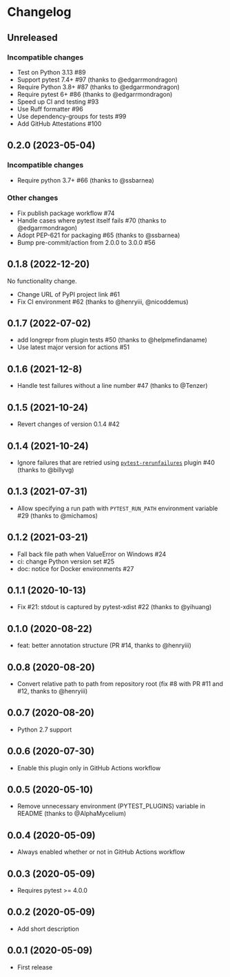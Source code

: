 # Changelog

## Unreleased

### Incompatible changes

- Test on Python 3.13 #89
- Support pytest 7.4+ #97 (thanks to @edgarrmondragon)
- Require Python 3.8+ #87 (thanks to @edgarrmondragon)
- Require pytest 6+ #86 (thanks to @edgarrmondragon)
- Speed up CI and testing #93
- Use Ruff formatter #96
- Use dependency-groups for tests #99
- Add GitHub Attestations #100

## 0.2.0 (2023-05-04)

### Incompatible changes

- Require python 3.7+ #66 (thanks to @ssbarnea)

### Other changes

- Fix publish package workflow #74
- Handle cases where pytest itself fails #70 (thanks to @edgarrmondragon)
- Adopt PEP-621 for packaging #65 (thanks to @ssbarnea)
- Bump pre-commit/action from 2.0.0 to 3.0.0 #56

## 0.1.8 (2022-12-20)

No functionality change.
- Change URL of PyPI project link #61
- Fix CI environment #62 (thanks to @henryiii, @nicoddemus)

## 0.1.7 (2022-07-02)

- add longrepr from plugin tests #50 (thanks to @helpmefindaname)
- Use latest major version for actions #51

## 0.1.6 (2021-12-8)

- Handle test failures without a line number #47 (thanks to @Tenzer)

## 0.1.5 (2021-10-24)

- Revert changes of version 0.1.4 #42

## 0.1.4 (2021-10-24)

- Ignore failures that are retried using [`pytest-rerunfailures`](https://pypi.org/project/pytest-rerunfailures/) plugin #40 (thanks to @billyvg)

## 0.1.3 (2021-07-31)

- Allow specifying a run path with `PYTEST_RUN_PATH` environment variable #29 (thanks to @michamos)

## 0.1.2 (2021-03-21)

- Fall back file path when ValueError on Windows #24
- ci: change Python version set #25
- doc: notice for Docker environments #27

## 0.1.1 (2020-10-13)

- Fix #21: stdout is captured by pytest-xdist #22 (thanks to @yihuang)

## 0.1.0 (2020-08-22)

- feat: better annotation structure (PR #14, thanks to @henryiii)

## 0.0.8 (2020-08-20)

- Convert relative path to path from repository root (fix #8 with PR #11 and #12, thanks to @henryiii)

## 0.0.7 (2020-08-20)

- Python 2.7 support

## 0.0.6 (2020-07-30)

- Enable this plugin only in GitHub Actions workflow

## 0.0.5 (2020-05-10)

- Remove unnecessary environment (PYTEST_PLUGINS) variable in README (thanks to @AlphaMycelium)

## 0.0.4 (2020-05-09)

- Always enabled whether or not in GitHub Actions workflow

## 0.0.3 (2020-05-09)

- Requires pytest >= 4.0.0

## 0.0.2 (2020-05-09)

- Add short description

## 0.0.1 (2020-05-09)

- First release
